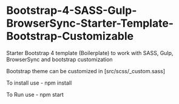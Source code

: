# Bootstrap-4-SASS-Gulp-BrowserSync-Starter-Template-Bootstrap-Customizable
Starter Bootstrap 4 template (Boilerplate) to work with SASS, Gulp, BrowserSync and bootstrap customization


Bootstrap theme can be customized in [src/scss/_custom.sass]

To install use - npm install

To Run use - npm start
